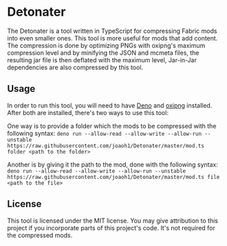 # Detonater

The Detonater is a tool written in TypeScript for compressing Fabric mods into even smaller ones. This tool is more useful for mods that add content. The compression is done by optimizing PNGs with oxipng's maximum compression level and by minifying the JSON and mcmeta files, the resulting jar file is then deflated with the maximum level, Jar-in-Jar dependencies are also compressed by this tool.

## Usage

In order to run this tool, you will need to have [Deno](https://deno.land/) and [oxipng](https://github.com/shssoichiro/oxipng) installed. After both are installed, there's two ways to use this tool:

One way is to provide a folder which the mods to be compressed with the following syntax:
`deno run --allow-read --allow-write --allow-run --unstable https://raw.githubusercontent.com/joaoh1/Detonater/master/mod.ts folder <path to the folder>`

Another is by giving it the path to the mod, done with the following syntax:
`deno run --allow-read --allow-write --allow-run --unstable https://raw.githubusercontent.com/joaoh1/Detonater/master/mod.ts file <path to the file>`

## License

This tool is licensed under the MIT license. You may give attribution to this project if you incorporate parts of this project's code. It's not required for the compressed mods.
